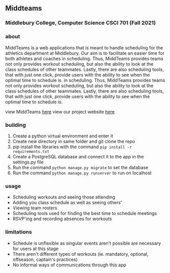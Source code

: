 ## Middteams
### Middlebury College, Computer Science CSCI 701 (Fall 2021)

### about
MiddTeams is a web applications that is meant to handle scheduling for the athletics department at Middlebury. Our aim is to facilitate an easier time for both athletes and
coaches in scheduling. Thus, MiddTeams provides teams not only provides workout scheduling, but also the ability to look at the class schedules of other teammates. Lastly, there
are also scheduling tools, that with just one click, provide users with the ability to see when the optimal time to schedule is. in scheduling. Thus, MiddTeams provides teams not
only provides workout scheduling, but also the ability to look at the class schedules of other teammates. Lastly, there are also scheduling tools, that with just one click,
provide users with the ability to see when the optimal time to schedule is.

view MiddTeams [here](https://middteams.herokuapp.com/)
view our project website [here](https://dborah123.github.io/MiddTeams/)

### building
1. Create a python virtual environment and enter it
2. Create new directory in same folder and git clone the repo
3. pip install the libraries with the command `pip install -r requirements.txt`
4. Create a PostgreSQL database and connect it to the app in the settings.py file
5. Run the command `python manage.py migrate` to set the database
6. Run the command `python manage.py runserver` to run on localhost

### usage
- Scheduling workouts and seeing those attending
- Adding you class schedule as well as seeing others'
- Viewing team rosters
- Scheduling tools used for finding the best time to schedule meetings
- RSVP'ing and recording absences for workouts

### limitations
- Schedule is unflexible as singular events aren't possible are necessary for users at this stage
- There aren't different types of workouts (ie. mandatory, optional, offseason, captain's practices)
- No informal ways of communications through this app

